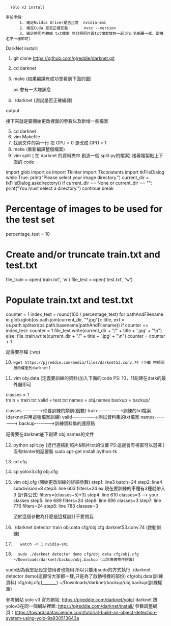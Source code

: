       Yolo v3 install
 
    事前準備:
          1. 確定Nvidia Driver是否正常  nvidia-smi
          2. 確定Cuda 是否正確安裝       nvcc --version
          3. 確定將照片轉成 txt檔案 並且把照片跟txt檔案放在一起(PS:名稱要一樣，副檔名不一樣即可)


DarkNet install:


1.  git clone https://github.com/pjreddie/darknet.git
2.  cd darknet
3.  make   (如果編譯有成功會看到下面的圖)
     
     ps:會有一大堆訊息





4. ./darknet (測試是否正確編譯)
      
output





接下來就是要開始更改裡面的參數以及新增一些檔案


 5.  cd darknet
 6.  vim Makefile
 7.  找到文件的第一行 把 GPU = 0 更改成 GPU = 1 
 8.  make (重新編譯整個檔案)
 9.  vim split ( 在 darknet 的資料夾中 創造一個 split.py的檔案) 接著複製貼上下面的 code


         
import glob
import os
import Tkinter
import Tkconstants
import tkFileDialog
while True:
    print("Please select your image directory.")
    current_dir = tkFileDialog.askdirectory()
    if current_dir == None or current_dir == "":
        print("You must select a directory.")
        continue
    break
# Percentage of images to be used for the test set
percentage_test = 10
# Create and/or truncate train.txt and test.txt
file_train = open('train.txt', 'w')
file_test = open('test.txt', 'w')
# Populate train.txt and test.txt
counter = 1
index_test = round(100 / percentage_test)
for pathAndFilename in glob.iglob(os.path.join(current_dir, "*.jpg")):
    title, ext = os.path.splitext(os.path.basename(pathAndFilename))
    if counter == index_test:
        counter = 1
        file_test.write(current_dir + "/" + title + '.jpg' + "\n")
    else:
        file_train.write(current_dir + "/" + title + '.jpg' + "\n")
        counter = counter + 1
        
記得要存檔 (:wq)


10.     wget https://pjreddie.com/media/files/darknet53.conv.74 (下載 捲積圖層的權重到darknet)
11.    vim obj.data (定義要訓練的資料)加入下面的code  PS: 10，11創建在dark的最外層即可




classes = 1            
train = train.txt
valid = test.txt
names = obj.names
backup = backup/


classes ------->你要訓練的類別(個數)
train---------->訓練的txt檔案(darknet只用這種檔案訓練)
valid---------->測試資料集的txt檔案
names-------->
backup------->訓練資料集的還原點


記得要在darknet底下創建 obj.names的文件


 
12.    python split.py   (進行連結到照片&照片txt的位置     PS:這邊會有視窗可以選擇 ) 沒有tkinter的話要裝 sudo apt-get install python-tk          
13.    cd cfg
14.    cp yolov3.cfg obj.cfg
15.    vim obj.cfg (開始更改訓練的詳細參數)
         step1: line3 batch=24
         step2: line4 subdivision=8
         step3:   line  603        filters=24      ex:現在要訓練的車種有3種就帶入3   (計算公式: filters=(classes+5)*3)
         step4:   line  610        classes=3      --> your classes
         step5:   line  689        filters=24
         step6:   line  696        classes=3
         step7:   line  776        filters=24
         step8:   line  783        classee=3                 
  
          至於這個參數為什麼是這樣設計不要問我 
       
16.    ./darknet detector train obj.data cfg/obj.cfg darknet53.conv.74   (啟動訓練)               


17.        watch -n 1 nvidia-smi             


18.       sudo ./darknet detector demo cfg/obj.data cfg/obj.cfg ~/Downloads/darknet/backup/obj.backup (以影像做物件辨識)                                  


  
 sudo因為我忘記設定使用者也能用 所以只能用sudo的方式執行 
 ./darknet detector demo(這部份大家都一樣,只是為了啟動相機的部份) 
 cfg/obj.data(訓練資料)
cfg/obj.cfg(_______)
~/Downloads/darknet/backup/obj.backup(訓練權重)           


參考網站     yolo v3 官方網站:   https://pjreddie.com/darknet/yolo/
                         darknet 跟yolov3在同一個網站裡面:   https://pjreddie.com/darknet/install/
                        參數調整網頁：https://towardsdatascience.com/tutorial-build-an-object-detection-system-using-yolo-9a930513643a

